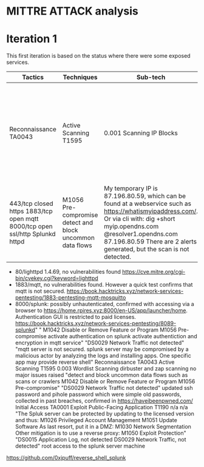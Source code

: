 # MITTRE ATTACK analysis

# **Iteration 1**
This first iteration is based on the status where there were some exposed services.

| Tactics	| Techniques | Sub-tech	| Attack details	| Results	| Mitigations	| Detection	| Issues |
|---|---|---|---|---|---|---|---|
|Reconnaissance TA0043	| Active Scanning	T1595	| 0.001	Scanning IP Blocks	| connected via a mobile phone to get an externl IP ping home.pires.xyz results the 2.80.44.128 sudo nmap -sV | IP is 2.80.44.128 sudo nmap -sV home.rpires.xyz DNS record for 2.80.44.128: bl19-44-128.dsl.telepac.pt PORT     STATE  SERVICE  VERSION 80/tcp   open   http     lighttpd 1.4.69  113/tcp  closed ident
443/tcp  closed https  1883/tcp open mqtt 8000/tcp open   ssl/http Splunkd httpd |	M1056        Pre-compromise  detect and block uncommon data flows| My temporary IP is 87.196.80.59, which can be found at a webservice such as https://whatismyipaddress.com/. Or via cli with: dig +short myip.opendns.com @resolver1.opendns.com 87.196.80.59  There are 2 alerts generated, but the scan is not detected.|	No detection of uncommon data flows. Reconnaissance TA0043	Active Scanning	T1595	0.002	Vulnerability Scanning	"splunk: https://book.hacktricks.xyz/network-services-pentesting/8089-splunkd Shodan does not find this server. mqtt: : mosquitto_sub -t ""#"" -h home.rpires.xyz 91 13 38.50 |	"Above scan indentifies 3 open ports: 80, 1883 and 8000. Some analysis around the web raises some paths for an attack:
- 80/lighttpd 1.4.69, no vulnerabilities found https://cve.mitre.org/cgi-bin/cvekey.cgi?keyword=lighttpd
- 1883/mqtt, no vulnerabilities found. However a quick test confirms that mqtt is not secured. https://book.hacktricks.xyz/network-services-pentesting/1883-pentesting-mqtt-mosquitto
- 8000/splunk: possibly unhautenticated, confirmed with accessing via a browser to https://home.rpires.xyz:8000/en-US/app/launcher/home. Authentication GUI is restricted to paid licenses. https://book.hacktricks.xyz/network-services-pentesting/8089-splunkd"	"
M1042        Disable or Remove Feature or Program
M1056        Pre-compromise
activate authentication on splunk
activate authentiction and encryption in mqtt service"	"DS0029        Network Traffic
not detected"	"mqtt server is not secured.
splunk server may be compromised by a malicious actor by analyzing the logs and installing apps. One specific app may provide reverse shell"
Reconnaissance TA0043	Active Scanning	T1595	0.003	Wordlist Scanning	dirbuster and zap scanning	no major issues raised	"detect and block uncommon data flows such as scans or crawlers
M1042        Disable or Remove Feature or Program
M1056        Pre-compromise"	"DS0029        Network Traffic
not detected"	updated ssh password and pihole password which were simple old passwords, collected in past breaches, confirmed in https://haveibeenpwned.com/
Initial Access TA0001	Exploit Public-Facing Application	T1190	n/a	n/a			"The Spluk server can be protected by updating to the licensed version and thus:
M1026        Privileged Account Management
M1051        Update Software
As last resort, put it in a DMZ:
M1030        Network Segmentation
Other mitigation is to use a reverse proxy:
M1050        Exploit Protection"	"DS0015        Application Log, not detected
DS0029        Network Traffic, not detected"	root access to the splunk server machine

https://github.com/0xjpuff/reverse_shell_splunk
